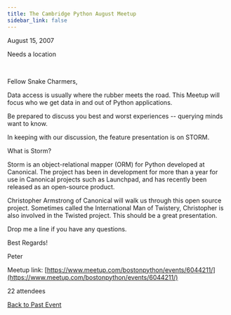 ```yaml
---
title: The Cambridge Python August Meetup
sidebar_link: false
---
```


August 15, 2007


Needs a location

   

Fellow Snake Charmers,

Data access is usually where the rubber meets the road. This Meetup will focus who we get data in and out of Python applications.

Be prepared to discuss you best and worst experiences -- querying minds want to know.

In keeping with our discussion, the feature presentation is on STORM.

What is Storm?

Storm is an object-relational mapper (ORM) for Python developed at Canonical. The project has been in development for more than a year for use in Canonical projects such as Launchpad, and has recently been released as an open-source product.

Christopher Armstrong of Canonical will walk us through this open source project. Sometimes called the International Man of Twistery, Christopher is also involved in the Twisted project. This should be a great presentation.

Drop me a line if you have any questions.

Best Regards!

Peter


Meetup link: [https://www.meetup.com/bostonpython/events/6044211/](https://www.meetup.com/bostonpython/events/6044211/)

22 attendees

[Back to Past Event](past-events.md)